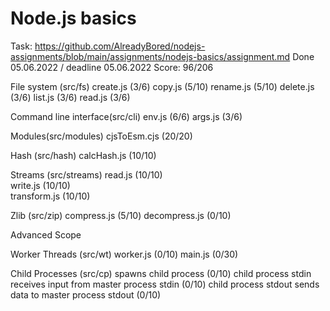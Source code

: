 # Node.js basics

Task: https://github.com/AlreadyBored/nodejs-assignments/blob/main/assignments/nodejs-basics/assignment.md
Done 05.06.2022 / deadline 05.06.2022
Score: 96/206

File system (src/fs)
create.js (3/6)
copy.js (5/10)
rename.js (5/10)
delete.js (3/6)
list.js (3/6)
read.js (3/6)

Command line interface(src/cli)
env.js (6/6)
args.js (3/6)

Modules(src/modules)
cjsToEsm.cjs (20/20)

Hash (src/hash)
calcHash.js (10/10)

Streams (src/streams)
read.js (10/10)  
write.js (10/10)  
transform.js (10/10)

Zlib (src/zip)
compress.js (5/10)
decompress.js (0/10)

Advanced Scope

Worker Threads (src/wt)
worker.js (0/10)
main.js (0/30)

Child Processes (src/cp)
spawns child process (0/10)
child process stdin receives input from master process stdin (0/10)
child process stdout sends data to master process stdout (0/10)
